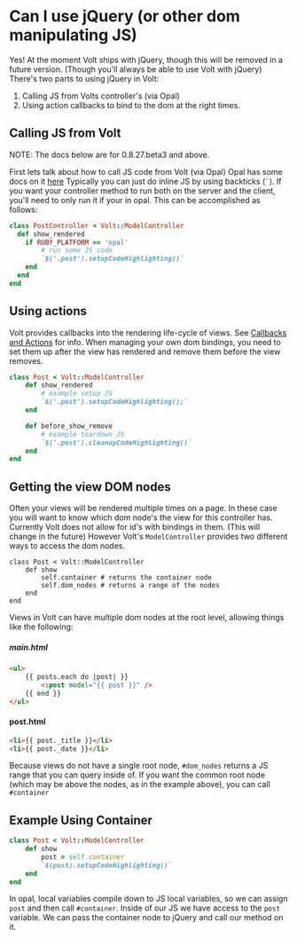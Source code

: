 # Can I use jQuery (or other dom manipulating JS)

Yes!  At the moment Volt ships with jQuery, though this will be removed in a future version.  (Though you'll always be able to use Volt with jQuery)  There's two parts to using jQuery in Volt:

1. Calling JS from Volts controller's (via Opal)
2. Using action callbacks to bind to the dom at the right times.

## Calling JS from Volt

NOTE: The docs below are for 0.8.27.beta3 and above.

First lets talk about how to call JS code from Volt (via Opal)  Opal has some docs on it [here](http://opalrb.org/docs/compiled_ruby/)  Typically you can just do inline JS by using backticks (``` ` ```).  If you want your controller method to run both on the server and the client, you'll need to only run it if your in opal.  This can be accomplished as follows:

```ruby
class PostController < Volt::ModelController
  def show_rendered
    if RUBY_PLATFORM == 'opal'
        # run some JS code
        `$('.post').setupCodeHighlighting()`
    end
  end
end
```

## Using actions

Volt provides callbacks into the rendering life-cycle of views.  See [Callbacks and Actions](../docs/callbacks_and_actions.html) for info.  When managing your own dom bindings, you need to set them up after the view has rendered and remove them before the view removes.

```ruby
class Post < Volt::ModelController
    def show_rendered
        # example setup JS
        `$('.post').setupCodeHighlighting();`
    end

    def before_show_remove
        # example teardown JS
        `$('.post').cleanupCodeHighlighting()`
    end
end
```

## Getting the view DOM nodes

Often your views will be rendered multiple times on a page.  In these case you will want to know which dom node's the view for this controller has.  Currently Volt does not allow for id's with bindings in them.  (This will change in the future)  However Volt's ```ModelController``` provides two different ways to access the dom nodes.

```
class Post < Volt::ModelController
    def show
        self.container # returns the container node
        self.dom_nodes # returns a range of the nodes
    end
end
```

Views in Volt can have multiple dom nodes at the root level, allowing things like the following:

##### main.html

```html
<ul>
    {{ posts.each do |post| }}
        <:post model="{{ post }}" />
    {{ end }}
</ul>
```

#### post.html

```html
<li>{{ post._title }}</li>
<li>{{ post._date }}</li>
```

Because views do not have a single root node, ```#dom_nodes``` returns a JS range that you can query inside of.  If you want the common root node (which may be above the nodes, as in the example above), you can call ```#container```

## Example Using Container

```ruby
class Post < Volt::ModelController
    def show
        post = self.container
        `$(post).setupCodeHighlighting()`
    end
end
```

In opal, local variables compile down to JS local variables, so we can assign ```post``` and then call ```#container```.  Inside of our JS we have access to the ```post``` variable.  We can pass the container node to jQuery and call our method on it.
